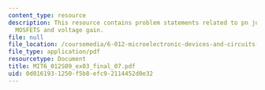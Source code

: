```yaml
---
content_type: resource
description: This resource contains problem statements related to pn junction diodes,
  MOSFETS and voltage gain.
file: null
file_location: /coursemedia/6-012-microelectronic-devices-and-circuits-spring-2009/0d0161931250f5b8efc92114452d0e32_MIT6_012S09_ex03_final_07.pdf
file_type: application/pdf
resourcetype: Document
title: MIT6_012S09_ex03_final_07.pdf
uid: 0d016193-1250-f5b8-efc9-2114452d0e32
---
```


